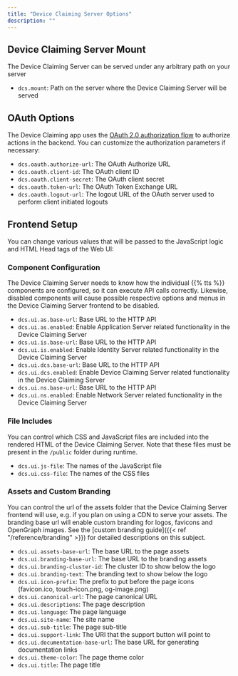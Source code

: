 ```yaml
---
title: "Device Claiming Server Options"
description: ""
---
```


## Device Claiming Server Mount

The Device Claiming Server can be served under any arbitrary path on your server

- `dcs.mount`: Path on the server where the Device Claiming Server will be served

## OAuth Options

The Device Claiming app uses the [OAuth 2.0 authorization flow](https://en.wikipedia.org/wiki/OAuth#OAuth_2.0_2) to authorize actions in the backend. You can customize the authorization parameters if necessary:

- `dcs.oauth.authorize-url`: The OAuth Authorize URL
- `dcs.oauth.client-id`: The OAuth client ID
- `dcs.oauth.client-secret`: The OAuth client secret
- `dcs.oauth.token-url`: The OAuth Token Exchange URL
- `dcs.oauth.logout-url`: The logout URL of the OAuth server used to perform client initiated logouts

## Frontend Setup

You can change various values that will be passed to the JavaScript logic and HTML Head tags of the Web UI:

### Component Configuration

The Device Claiming Server needs to know how the individual {{% tts %}} components are configured, so it can execute API calls correctly. Likewise, disabled components will cause possible respective options and menus in the Device Claiming Server frontend to be disabled.

- `dcs.ui.as.base-url`: Base URL to the HTTP API
- `dcs.ui.as.enabled`: Enable Application Server related functionality in the Device Claiming Server
- `dcs.ui.is.base-url`: Base URL to the HTTP API
- `dcs.ui.is.enabled`: Enable Identity Server related functionality in the Device Claiming Server
- `dcs.ui.dcs.base-url`: Base URL to the HTTP API
- `dcs.ui.dcs.enabled`: Enable Device Claiming Server related functionality in the Device Claiming Server
- `dcs.ui.ns.base-url`: Base URL to the HTTP API
- `dcs.ui.ns.enabled`: Enable Network Server related functionality in the Device Claiming Server

### File Includes

You can control which CSS and JavaScript files are included into the rendered HTML of the Device Claiming Server. Note that these files must be present in the `/public` folder during runtime. 

- `dcs.ui.js-file`: The names of the JavaScript file
- `dcs.ui.css-file`: The names of the CSS files

### Assets and Custom Branding

You can control the url of the assets folder that the Device Claiming Server frontend will use, e.g. if you plan on using a CDN to serve your assets. The branding base url will enable custom branding for logos, favicons and OpenGraph images. See the [custom branding guide]({{< ref "/reference/branding" >}}) for detailed descriptions on this subject.

- `dcs.ui.assets-base-url`: The base URL to the page assets
- `dcs.ui.branding-base-url`: The base URL to the branding assets
- `dcs.ui.branding-cluster-id`: The cluster ID to show below the logo
- `dcs.ui.branding-text`: The branding text to show below the logo
- `dcs.ui.icon-prefix`: The prefix to put before the page icons (favicon.ico, touch-icon.png, og-image.png)
- `dcs.ui.canonical-url`: The page canonical URL
- `dcs.ui.descriptions`: The page description
- `dcs.ui.language`: The page language
- `dcs.ui.site-name`: The site name
- `dcs.ui.sub-title`: The page sub-title
- `dcs.ui.support-link`: The URI that the support button will point to
- `dcs.ui.documentation-base-url`: The base URL for generating documentation links
- `dcs.ui.theme-color`: The page theme color
- `dcs.ui.title`: The page title
